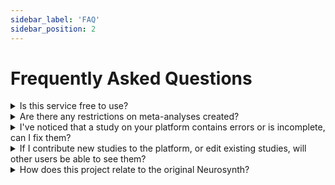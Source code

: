 ```yaml
---
sidebar_label: 'FAQ'
sidebar_position: 2
---
```


# Frequently Asked Questions

<details>
<summary>Is this service free to use?</summary>
Yes! Note, however, that NS-Compose is a web-based engine for neuroimaging meta-analysis specification; at the moment, we don’t (yet?) provide free computing resources for the execution of the resulting meta-analysis specifications. However, you can easily run your meta-analysis in the cloud using Google Colab, or locally using Python. Instructions are provided after you complete a meta-analysis. 
</details>

<details>
<summary>Are there any restrictions on meta-analyses created?</summary>
Yes. Once a meta-analysis specification is executed and results are uploaded to our platform, you will no longer be able to <em>delete or edit</em> the analysis specification. A complete copy of the StudySet and Analysis is kept on our system to ensure complete provenance. You can, however, keep the analysis as private to ensure it is unlisted in the public search.<br/>
If you wish to make any edits, you can edit the StudySet and create a new Analysis specification, which will receive a new unique ID.
<br/><br/>
In the event that you publish any results generated using the Neurosynth Compose, you MUST provide a link to the corresponding meta-analysis specification ID on the platform.
</details>

<details>
<summary>I've noticed that a study on your platform contains errors or is incomplete, can I fix them?</summary>
Yes! We welcome user contributions. You can correct or add details on a study, including meta-data and peak activation coordinates.
A key piece of information that you may want to correct is how Activation coordinates are grouped into distinct Analyses (i.e., Contrasts).
Please ensure that any edits you make are as objective as possible and reflect what is represented in the original Study, and *not* the goals of your meta-analysis. 
<br/><br/>
To avoid debates about the ground truth of a Study, when you make edits a new Version of the study is created, which is associated with your User.
</details>

<details>
<summary>If I contribute new studies to the platform, or edit existing studies, will other users be able to see them?</summary>
Yes! Although a new Version of the study is created when you make any edits, we default to displaying user edited Versions over the automatically extracted versions.
This is because we assume that any edits made by users will be improvements on the extraction algorithm. Please ensure any changes you make reflect this.
You may also make a Version private if you don't want to share your edits with others.
</details>

<details>
<summary>How does this project relate to the original Neurosynth?</summary>
Neurosynth 1.0 was an online platform for browsing automatically generated large-scale neuroimaging meta-analyses. However, because all analyses were pre-generated, users were unable to define custom meta-analyses using the Neurosynth database. Instead, Neurosynth 1.0 used text mining techniques to automatically group studies based on the frequency of the terms mentioned in the text. Neurosynth Compose is focused on allowing users to overcome the limitations of automated large-scale meta-analysis, by enabling users to annotate studies, and curate sets of studies amenable for meta-analysis. This way, users can systematically define meta-analyses using their own expertise, while still leveraging the Neurosynth database, and an easy-to-use web-based analysis builder to accelerate the meta-analysis process.<br/>
</details>